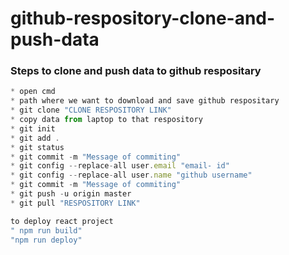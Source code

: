 # github-respository-clone-and-push-data

### Steps to clone and push data to github respositary

```jsx harmony
* open cmd 
* path where we want to download and save github respositary
* git clone "CLONE RESPOSITORY LINK"
* copy data from laptop to that respository
* git init
* git add .
* git status
* git commit -m "Message of commiting"
* git config --replace-all user.email "email- id"
* git config --replace-all user.name "github username"
* git commit -m "Message of commiting"
* git push -u origin master
* git pull "RESPOSITORY LINK"

to deploy react project 
" npm run build"
"npm run deploy"
```
